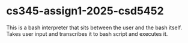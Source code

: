 # cs345-assign1-2025-csd5452
This is a bash interpreter that sits between the user and the bash itself. Takes user input and transcribes it to bash script and executes it. 
